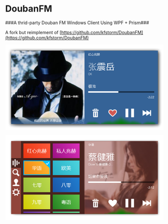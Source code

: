 DoubanFM
==========

###A thrid-party Douban FM Windows Client Using WPF + Prism###

A fork but reimplement of [https://github.com/kfstorm/DoubanFM](https://github.com/kfstorm/DoubanFM)

![screenshot1](https://raw.githubusercontent.com/coding4u/DoubanFM/master/screenshots/screenShot01.PNG)

![screenshot2](https://raw.githubusercontent.com/coding4u/DoubanFM/master/screenshots/screenShot02.PNG)